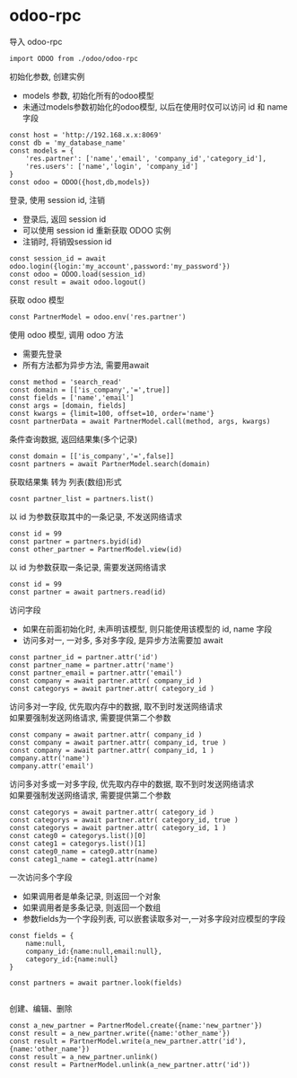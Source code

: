 
# odoo-rpc


导入 odoo-rpc

```
import ODOO from ./odoo/odoo-rpc
```

初始化参数, 创建实例
* models 参数, 初始化所有的odoo模型
* 未通过models参数初始化的odoo模型, 以后在使用时仅可以访问 id 和 name 字段

```
const host = 'http://192.168.x.x:8069'
const db = 'my_database_name'
const models = {
    'res.partner': ['name','email', 'company_id','category_id'],
    'res.users': ['name','login', 'company_id']
}
const odoo = ODOO({host,db,models})
```

登录, 使用 session id, 注销   
* 登录后, 返回 session id
* 可以使用 session id 重新获取 ODOO 实例
* 注销时, 将销毁session id

```
const session_id = await odoo.login({login:'my_account',password:'my_password'})
const odoo = ODOO.load(session_id)
const result = await odoo.logout()
```

获取 odoo 模型    
```
const PartnerModel = odoo.env('res.partner')
```

使用 odoo 模型, 调用 odoo 方法  
* 需要先登录
* 所有方法都为异步方法, 需要用await
```
const method = 'search_read'
const domain = [['is_company','=',true]]
const fields = ['name','email']
const args = [domain, fields]
const kwargs = {limit=100, offset=10, order='name'}
cosnt partnerData = await PartnerModel.call(method, args, kwargs)
```

条件查询数据, 返回结果集(多个记录)
```
const domain = [['is_company','=',false]]
cosnt partners = await PartnerModel.search(domain)
```

获取结果集 转为 列表(数组)形式
```
cosnt partner_list = partners.list()
```

以 id 为参数获取其中的一条记录, 不发送网络请求
```
const id = 99
const partner = partners.byid(id)
const other_partner = PartnerModel.view(id)
```

以 id 为参数获取一条记录, 需要发送网络请求
```
const id = 99
const partner = await partners.read(id)
```

访问字段  
* 如果在前面初始化时, 未声明该模型, 则只能使用该模型的 id, name 字段
* 访问多对一, 一对多, 多对多字段, 是异步方法需要加 await

```
const partner_id = partner.attr('id')
const partner_name = partner.attr('name')
const partner_email = partner.attr('email')
const company = await partner.attr( company_id )
const categorys = await partner.attr( category_id )

```

访问多对一字段, 优先取内存中的数据, 取不到时发送网络请求  
如果要强制发送网络请求, 需要提供第二个参数 
```
const company = await partner.attr( company_id )
const company = await partner.attr( company_id, true )
const company = await partner.attr( company_id, 1 )
company.attr('name')
company.attr('email')
```

访问多对多或一对多字段, 优先取内存中的数据, 取不到时发送网络请求  
如果要强制发送网络请求, 需要提供第二个参数 
```
const categorys = await partner.attr( category_id )
const categorys = await partner.attr( category_id, true )
const categorys = await partner.attr( category_id, 1 )
const categ0 = categorys.list()[0]
const categ1 = categorys.list()[1]
const categ0_name = categ0.attr(name)
const categ1_name = categ1.attr(name)

```

一次访问多个字段  
* 如果调用者是单条记录, 则返回一个对象
* 如果调用者是多条记录, 则返回一个数组
* 参数fields为一个字段列表, 可以嵌套读取多对一,一对多字段对应模型的字段

```
const fields = {
    name:null,
    company_id:{name:null,email:null},
    category_id:{name:null}
}

const partners = await partner.look(fields)


```


创建、编辑、删除

```
const a_new_partner = PartnerModel.create({name:'new_partner'})
const result = a_new_partner.write({name:'other_name'})
const result = PartnerModel.write(a_new_partner.attr('id'), {name:'other_name'})
const result = a_new_partner.unlink()
const result = PartnerModel.unlink(a_new_partner.attr('id'))

```
